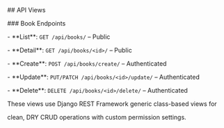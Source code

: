 \## API Views



\### Book Endpoints

\- \*\*List\*\*: `GET /api/books/` – Public

\- \*\*Detail\*\*: `GET /api/books/<id>/` – Public

\- \*\*Create\*\*: `POST /api/books/create/` – Authenticated

\- \*\*Update\*\*: `PUT/PATCH /api/books/<id>/update/` – Authenticated

\- \*\*Delete\*\*: `DELETE /api/books/<id>/delete/` – Authenticated



These views use Django REST Framework generic class-based views for

clean, DRY CRUD operations with custom permission settings.



